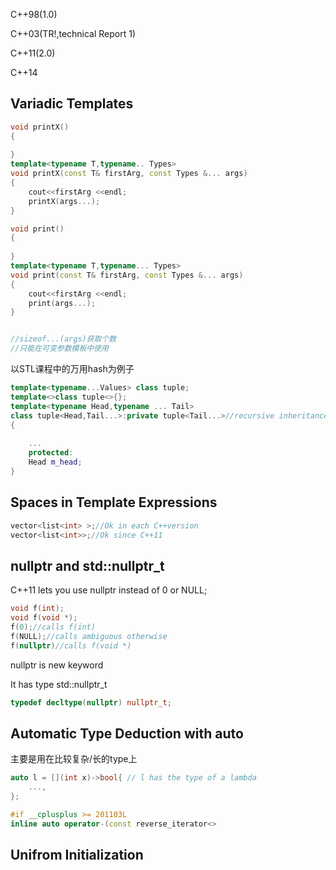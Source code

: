 C++98(1.0)

C++03(TR!,technical Report 1)

C++11(2.0)

C++14

## Variadic Templates

```cpp
void printX()
{
    
}
template<typename T,typename.. Types>
void printX(const T& firstArg, const Types &... args)
{
    cout<<firstArg <<endl;
    printX(args...);
}

void print()
{
    
}
template<typename T,typename... Types>
void print(const T& firstArg, const Types &... args)
{
    cout<<firstArg <<endl;
    print(args...);
}


//sizeof...(args)获取个数
//只能在可变参数模板中使用

```





以STL课程中的万用hash为例子



```cpp
template<typename...Values> class tuple;
template<>class tuple<>{};
template<typename Head,typename ... Tail>
class tuple<Head,Tail...>:private tuple<Tail...>//recursive inheritance
{
    
    ...
    protected:
    Head m_head;
}

```

## Spaces in Template Expressions

```cpp
vector<list<int> >;//Ok in each C++version
vector<list<int>>;//Ok since C++11
```

## nullptr and std::nullptr_t


C++11 lets you use nullptr  instead of 0 or NULL;

```cpp
void f(int);
void f(void *);
f(0);//calls f(int)
f(NULL);//calls ambiguous otherwise
f(nullptr)//calls f(void *)
```

nullptr is new keyword

It has type  std::nullptr_t

```cpp
typedef decltype(nullptr) nullptr_t;
```

## Automatic Type Deduction with auto

主要是用在比较复杂/长的type上

```cpp
auto l = [](int x)->bool{ // l has the type of a lambda
    ...,
};
```



```cpp
#if __cplusplus >= 201103L
inline auto operator-(const reverse_iterator<>
```



##  Unifrom Initialization

